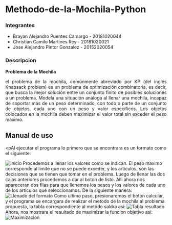 # Methodo-de-la-Mochila-Python

### Integrantes
- Brayan Alejandro Puentes Camargo - 20181020044
- Christian Camilo Martines Rey    - 20181020021
- Jose Alejandro Pintor Gonzalez   - 20152020054

### Descripcion

**Problema de la Mochila**
<p align= "Justify">el problema de la mochila, comúnmente abreviado por KP (del inglés Knapsack problem) es un problema de optimización combinatoria, es decir, que busca la mejor solución entre un conjunto finito de posibles soluciones a un problema. Modela una situación análoga al llenar una mochila, incapaz de soportar más de un peso determinado, con todo o parte de un conjunto de objetos, cada uno con un peso y valor específicos. Los objetos colocados en la mochila deben maximizar el valor total sin exceder el peso máximo.<p/> 

## Manual de uso
<pAl ejecutar el programa lo primero que se encontrara es un formato como el siguiente:<p/> 
![inicio](https://github.com/AlejandroPuentes/Methodo-de-la-Mochila-Python/tree/master/problemaMochila/Imagen1.jpeg)
Procedemos a llenar los valores como se indican. El peso maximo corresponde al limite que no se puede exceder, y los articulos, son las decisiones que se tienen que tomar en el problema. Luego de llenar las dos cajas anteriores procedemos a dar al boton de listo. Alli ahora nos apareceran dos filas para que llenemos los pesos y los valores de cada uno de los articulos que seleccionamos. De la siguiente manera:
![Llenado del formato](https://github.com/AlejandroPuentes/Methodo-de-la-Mochila-Python/tree/master/problemaMochila/Imagen2.jpeg)
Como ultimo paso, presionaremos el boton calcular, y el programa se encargara de realizar el metodo de la mochila al problema propuesta, la tabla correspondiente al metodo saldra asi:
![Tabla resultado](https://github.com/AlejandroPuentes/Methodo-de-la-Mochila-Python/tree/master/problemaMochila/Imagen3.jpeg)
Ahora, nos mostrara el resultado de maximizar la funcion objetivo asi:
![Maximizacion](https://github.com/AlejandroPuentes/Methodo-de-la-Mochila-Python/tree/master/problemaMochila/Imagen3.jpeg)
